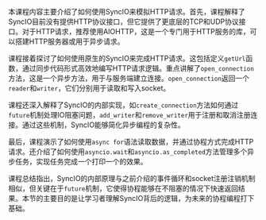 本课程内容主要介绍了如何使用SyncIO来模拟HTTP请求。首先，课程解释了SyncIO目前没有提供HTTP协议接口，但它提供了更底层的TCP和UDP协议接口。对于HTTP请求，推荐使用AIOHTTP，这是一个专门用于HTTP服务的库，可以搭建HTTP服务器或用于异步请求。

课程接着探讨了如何使用原生的SyncIO来完成HTTP请求。这包括定义`getUrl`函数，通过同步代码形式高效地编写HTTP请求逻辑。重点讲解了`open_connection`方法，这是一个异步方法，用于与服务端建立连接。`open_connection`返回一个`reader`和`writer`，它们分别用于读取和写入socket。

课程还深入解释了SyncIO的内部实现，如`create_connection`方法如何通过`future`机制处理IO阻塞问题，`add_writer`和`remove_writer`用于注册和取消注册连接。通过这些机制，SyncIO能够简化异步编程的复杂性。

最后，课程演示了如何使用`async for`语法读取数据，并通过协程方式完成HTTP请求。还介绍了如何使用`asyncio.wait`和`asyncio.as_completed`方法管理多个异步任务，实现任务完成一个打印一个的效果。

课程总结指出，SyncIO的内部原理与之前介绍的事件循环和socket注册注销机制相似，但关键在于`future`机制，它使得协程能够在不阻塞的情况下快速返回结果。本节的主要目的是让学习者理解SyncIO背后的逻辑，为未来的协程编程打下基础。
